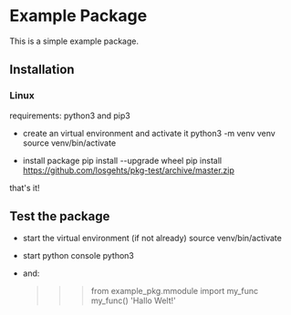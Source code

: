 # Example Package

This is a simple example package. 

## Installation
### Linux
requirements: python3 and pip3

* create an virtual environment and activate it
    python3 -m venv venv
    source venv/bin/activate

* install package
    pip install --upgrade wheel
    pip install https://github.com/losgehts/pkg-test/archive/master.zip

that's it!

## Test the package
* start the virtual environment (if not already)
    source venv/bin/activate

* start python console
    python3
    
* and:
    >>> from example_pkg.mmodule import my_func
    >>> my_func()
    'Hallo Welt!'

